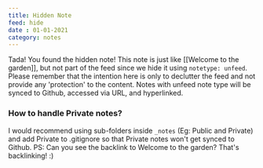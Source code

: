 ```yaml
---
title: Hidden Note
feed: hide
date : 01-01-2021
category: notes
---
```


Tada! You found the hidden note! This note is just like [[Welcome to the garden]], but not part of the feed since we hide it using `notetype: unfeed`. Please remember that the intention here is only to declutter the feed and not provide any 'protection' to the content. Notes with unfeed note type will be synced to Github, accessed via URL, and hyperlinked.

### How to handle Private notes?

I would recommend using sub-folders inside `_notes` (Eg: Public and Private) and add Private to .gitignore so that Private notes won't get synced to Github. PS: Can you see the backlink to Welcome to the garden? That's backlinking! :)

